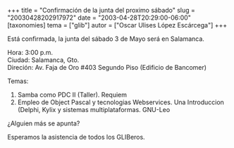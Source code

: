 +++
title = "Confirmación de la junta del proximo sábado"
slug = "20030428202917972"
date = "2003-04-28T20:29:00-06:00"
[taxonomies]
tema = ["glib"]
autor = ["Oscar Ulises López Escárcega"]
+++

Está confirmada, la junta del sábado 3 de Mayo será en Salamanca.

Hora: 3:00 p.m.  
Ciudad: Salamanca, Gto.  
Direción: Av. Faja de Oro #403 Segundo Piso (Edificio de Bancomer)

<!-- more -->
Temas:

1.  Samba como PDC II (Taller). Requiem
2.  Empleo de Object Pascal y tecnologias Webservices. Una Introduccion
    (Delphi, Kylix y sistemas multiplataformas. GNU-Leo

¿Alguien más se apunta?

Esperamos la asistencia de todos los GLIBeros.

